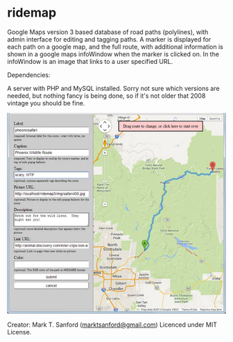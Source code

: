 ridemap
=======

Google Maps version 3 based database of road paths (polylines), with admin interface for editing and tagging paths.
A marker is displayed for each path on a google map, and the full route, with additional information
is shown in a google maps infoWindow when the marker is clicked on.   In the infoWindow is an image
that links to a user specified URL.

Dependencies:

A server with PHP and MySQL installed.   Sorry not sure which versions are needed, but nothing fancy is
being done, so if it's not older that 2008 vintage you should be fine.

![Admin page](img/admin-sample.jpg)

Creator: Mark T. Sanford (marktsanford@gmail.com)
Licenced under MIT License.
